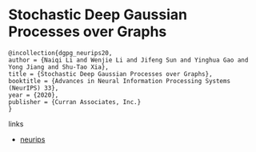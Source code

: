 # Stochastic Deep Gaussian Processes over Graphs

```
@incollection{dgpg_neurips20,
author = {Naiqi Li and Wenjie Li and Jifeng Sun and Yinghua Gao and Yong Jiang and Shu-Tao Xia},
title = {Stochastic Deep Gaussian Processes over Graphs},
booktitle = {Advances in Neural Information Processing Systems (NeurIPS) 33},
year = {2020},
publisher = {Curran Associates, Inc.}
}
```

links
- [neurips](https://nips.cc/Conferences/2020/ScheduleMultitrack?event=17202)

